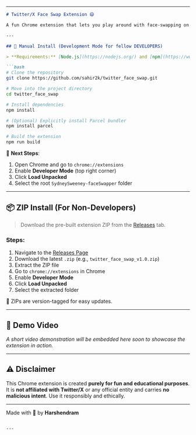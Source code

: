 

---

````markdown
# Twitter/X Face Swap Extension 😄

A fun Chrome extension that lets you play around with face-swapping on Twitter (now X.com). Built using `face-api.js`, this project is purely for entertainment purposes.

---

## 🚀 Manual Install (Development Mode for fellow DEVELOPERS)

> **Requirements:** [Node.js](https://nodejs.org/) and [npm](https://www.npmjs.com/) must be installed.

```bash
# Clone the repository
git clone https://github.com/sahir2k/twitter_face_swap.git

# Move into the project directory
cd twitter_face_swap

# Install dependencies
npm install

# (Optional) Explicitly install Parcel bundler
npm install parcel

# Build the extension
npm run build
````

🔧 **Next Steps**:

1. Open Chrome and go to `chrome://extensions`
2. Enable **Developer Mode** (top right corner)
3. Click **Load Unpacked**
4. Select the root `SydneySweeney-faceSwapper` folder

---

## 📦 ZIP Install (For Non-Developers)

> Download the pre-built extension ZIP from the [Releases](https://github.com/sahir2k/twitter_face_swap/releases) tab.

### Steps:

1. Navigate to the [Releases Page](https://github.com/sahir2k/twitter_face_swap/releases)
2. Download the latest `.zip` (e.g., `twitter_face_swap_v1.0.zip`)
3. Extract the ZIP file
4. Go to `chrome://extensions` in Chrome
5. Enable **Developer Mode**
6. Click **Load Unpacked**
7. Select the extracted folder

📌 ZIPs are version-tagged for easy updates.

---

## 🎥 Demo Video

*A short video demonstration will be embedded here soon to showcase the extension in action.*

---

## ⚠️ Disclaimer

This Chrome extension is created **purely for fun and educational purposes**.
It is **not affiliated with Twitter/X** or any official entity and carries **no malicious intent**.
Use it responsibly and ethically.

---

Made with 🤍 by **Harshendram**

```

---
```
